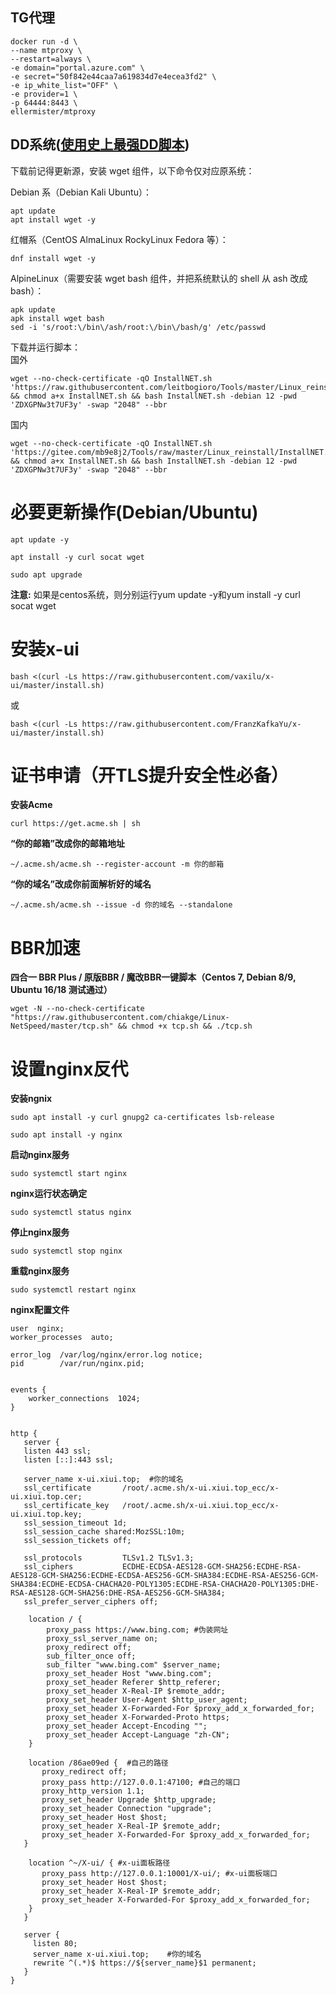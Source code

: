 ## TG代理
```
docker run -d \
--name mtproxy \
--restart=always \
-e domain="portal.azure.com" \
-e secret="50f842e44caa7a619834d7e4ecea3fd2" \
-e ip_white_list="OFF" \
-e provider=1 \
-p 64444:8443 \
ellermister/mtproxy
```
## DD系统\([使用史上最强DD脚本](https://github.com/leitbogioro/Tools)\)
下载前记得更新源，安装 wget 组件，以下命令仅对应原系统：

Debian 系（Debian Kali Ubuntu）：
```
apt update
apt install wget -y
```
红帽系（CentOS AlmaLinux RockyLinux Fedora 等）：
```
dnf install wget -y
```
AlpineLinux（需要安装 wget bash 组件，并把系统默认的 shell 从 ash 改成 bash）：
```
apk update
apk install wget bash
sed -i 's/root:\/bin\/ash/root:\/bin\/bash/g' /etc/passwd
```
下载并运行脚本：  
国外
```
wget --no-check-certificate -qO InstallNET.sh 'https://raw.githubusercontent.com/leitbogioro/Tools/master/Linux_reinstall/InstallNET.sh' && chmod a+x InstallNET.sh && bash InstallNET.sh -debian 12 -pwd 'ZDXGPNw3t7UF3y' -swap "2048" --bbr
```
国内
```
wget --no-check-certificate -qO InstallNET.sh 'https://gitee.com/mb9e8j2/Tools/raw/master/Linux_reinstall/InstallNET.sh' && chmod a+x InstallNET.sh && bash InstallNET.sh -debian 12 -pwd 'ZDXGPNw3t7UF3y' -swap "2048" --bbr
```  
# 必要更新操作(Debian/Ubuntu)

```
apt update -y
```

```
apt install -y curl socat wget
```

```
sudo apt upgrade
```

**注意:** 如果是centos系统，则分别运行yum update -y和yum install -y curl socat wget

# 安装x-ui

```
bash <(curl -Ls https://raw.githubusercontent.com/vaxilu/x-ui/master/install.sh)
```

或

```
bash <(curl -Ls https://raw.githubusercontent.com/FranzKafkaYu/x-ui/master/install.sh)
```

# 证书申请（开TLS提升安全性必备）

**安装Acme**

```
curl https://get.acme.sh | sh
```

**“你的邮箱”改成你的邮箱地址**

```
~/.acme.sh/acme.sh --register-account -m 你的邮箱
```

**“你的域名”改成你前面解析好的域名**

```
~/.acme.sh/acme.sh --issue -d 你的域名 --standalone
```

# BBR加速

**四合一 BBR Plus / 原版BBR / 魔改BBR一键脚本（Centos 7, Debian 8/9, Ubuntu 16/18 测试通过）**

```
wget -N --no-check-certificate "https://raw.githubusercontent.com/chiakge/Linux-NetSpeed/master/tcp.sh" && chmod +x tcp.sh && ./tcp.sh
```

# 设置nginx反代

**安装ngnix**

```
sudo apt install -y curl gnupg2 ca-certificates lsb-release
```

```
sudo apt install -y nginx
```

**启动nginx服务**

```
sudo systemctl start nginx
```

**nginx运行状态确定**

```
sudo systemctl status nginx
```

**停止nginx服务**

```
sudo systemctl stop nginx
```

**重载nginx服务**

```
sudo systemctl restart nginx
```

**nginx配置文件**

```
user  nginx;
worker_processes  auto;

error_log  /var/log/nginx/error.log notice;
pid        /var/run/nginx.pid;


events {
    worker_connections  1024;
}


http {
   server {
   listen 443 ssl;
   listen [::]:443 ssl;

   server_name x-ui.xiui.top;  #你的域名
   ssl_certificate       /root/.acme.sh/x-ui.xiui.top_ecc/x-ui.xiui.top.cer; 
   ssl_certificate_key   /root/.acme.sh/x-ui.xiui.top_ecc/x-ui.xiui.top.key;
   ssl_session_timeout 1d;
   ssl_session_cache shared:MozSSL:10m;
   ssl_session_tickets off;

   ssl_protocols         TLSv1.2 TLSv1.3;
   ssl_ciphers           ECDHE-ECDSA-AES128-GCM-SHA256:ECDHE-RSA-AES128-GCM-SHA256:ECDHE-ECDSA-AES256-GCM-SHA384:ECDHE-RSA-AES256-GCM-SHA384:ECDHE-ECDSA-CHACHA20-POLY1305:ECDHE-RSA-CHACHA20-POLY1305:DHE-RSA-AES128-GCM-SHA256:DHE-RSA-AES256-GCM-SHA384;
   ssl_prefer_server_ciphers off;
    
    location / {
        proxy_pass https://www.bing.com; #伪装网址
        proxy_ssl_server_name on;
        proxy_redirect off;
        sub_filter_once off;
        sub_filter "www.bing.com" $server_name;
        proxy_set_header Host "www.bing.com";
        proxy_set_header Referer $http_referer;
        proxy_set_header X-Real-IP $remote_addr;
        proxy_set_header User-Agent $http_user_agent;
        proxy_set_header X-Forwarded-For $proxy_add_x_forwarded_for;
        proxy_set_header X-Forwarded-Proto https;
        proxy_set_header Accept-Encoding "";
        proxy_set_header Accept-Language "zh-CN";
    }
    
    location /86ae09ed {  #自己的路径
       proxy_redirect off;
       proxy_pass http://127.0.0.1:47100; #自己的端口
       proxy_http_version 1.1;
       proxy_set_header Upgrade $http_upgrade;
       proxy_set_header Connection "upgrade";
       proxy_set_header Host $host;
       proxy_set_header X-Real-IP $remote_addr;
       proxy_set_header X-Forwarded-For $proxy_add_x_forwarded_for;
   }

    location ^~/X-ui/ { #x-ui面板路径
       proxy_pass http://127.0.0.1:10001/X-ui/; #x-ui面板端口
       proxy_set_header Host $host;
       proxy_set_header X-Real-IP $remote_addr;
       proxy_set_header X-Forwarded-For $proxy_add_x_forwarded_for;  
    }
   }

   server {
     listen 80;
     server_name x-ui.xiui.top;    #你的域名
     rewrite ^(.*)$ https://${server_name}$1 permanent;
   }
}

```

